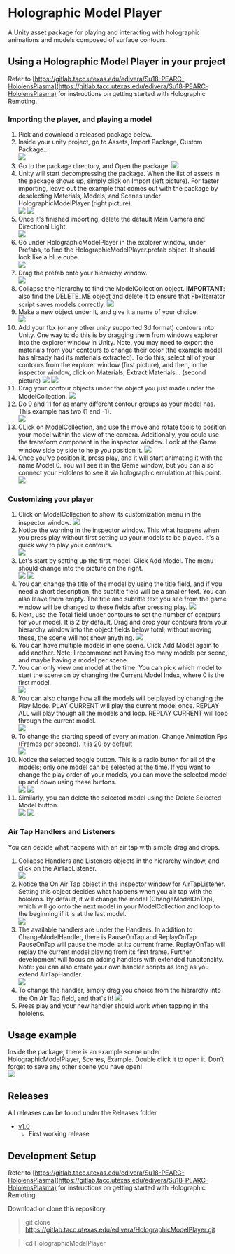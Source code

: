 # Holographic Model Player

A Unity asset package for playing and interacting with holographic animations and models composed of surface contours.

## Using a Holographic Model Player in your project

Refer to [https://gitlab.tacc.utexas.edu/edivera/Su18-PEARC-HololensPlasma](https://gitlab.tacc.utexas.edu/edivera/Su18-PEARC-HololensPlasma) 
for instructions on getting started with Holographic Remoting.

### Importing the player, and playing a model

1. Pick and download a released package below.
2. Inside your unity project, go to Assets, Import Package, Custom Package...                                                                                                
![](Images/Usage/ImportPackage.png)
3. Go to the package directory, and Open the package.
![](Images/Usage/OpenPackage.png)
4. Unity will start decompressing the package. When the list of assets in the package shows up, simply click on Import (left picture). For faster importing, 
leave out the example that comes out with the package by deselecting Materials, Models, and Scenes under HolographicModelPlayer (right picture).                                                                                                         
![](Images/Usage/Importing.png) ![](Images/Usage/FasterImporting.png)
5. Once it's finished importing, delete the default Main Camera and Directional Light.                                                                                   
![](Images/Usage/DeleteDefault.png)
6. Go under HolographicModelPlayer in the explorer window, under Prefabs, to find the HolographicModelPlayer.prefab object. It should look like a blue cube.                                                                                                        
![](Images/Usage/FindHMP.png)
7. Drag the prefab onto your hierarchy window.                                                                                                                         
![](Images/Usage/DraggingPrefab.png)
8. Collapse the hierarchy to find the ModelCollection object. **IMPORTANT**: also find the DELETE_ME object and delete it to ensure that FbxIterrator script 
saves models correctly.
![](Images/Usage/ModelColleciton.png)
9. Make a new object under it, and give it a name of your choice.                                                                                                      
![](Images/Usage/ParentObject.png)
10. Add your fbx (or any other unity supported 3d format) contours into Unity. One way to do this is by dragging them from windows explorer into the explorer window 
in Unity. Note, you may need to export the materials from your contours to change their color (the example model has already had its materials extracted). To do this, 
select all of your contours from the explorer window (first picture), and then, in the inspector window, click on Materials, Extract Materials... (second picture)
![](Images/Usage/SelectContours.png)
![](Images/Usage/ExtractMaterials.png)
11. Drag your contour objects under the object you just made under the ModelCollection.
![](Images/Usage/DraggedContours.png)
12. Do 9 and 11 for as many different contour groups as your model has. This example has two (1 and -1).                                                                 
![](Images/Usage/TwoContourGroups.png)
13. CLick on ModelCollection, and use the move and rotate tools to position your model within the view of the camera. Additionally, you could use the transform
 component in the inspector window. Look at the Game window side by side to help you position it.
![](Images/Usage/TransformingModel.png)
14. Once you've position it, press play, and it will start animating it with the name Model 0. You will see it in the Game window, but you can also connect your
 Hololens to see it via holographic emulation at this point.
![](Images/Usage/PressPlay.png)

### Customizing your player

1. Click on ModelCollection to show its customization menu in the inspector window.
![](Images/Usage/OpenCustomMenu.png)
2. Notice the warning in the inspector window. This what happens when you press play without first setting up your models to be played. It's a quick way to play your contours.                                                                        
![](Images/Usage/Warning.png)
3. Let's start by setting up the first model. Click Add Model. The menu should change into the picture on the right.                                                          
![](Images/Usage/AddModel.png) ![](Images/Usage/ModelsInProject.png)
4. You can change the title of the model by using the title field, and if you need a short description, the subtitle field will be a smaller text. You can also leave them
 empty. The title and subtitle text you see from the game window will be changed to these fields after pressing play.
![](Images/Usage/TitleAndSub.png)
5. Next, use the Total field under contours to set the number of contours for your model. It is 2 by default. Drag and drop your contours from your hierarchy window into the
 object fields below total; without moving these, the scene will not show anything.
![](Images/Usage/DragDroppingContours.png)
6. You can have multiple models in one scene. Click Add Model again to add another. Note: I recommend not having too many models per scene, and maybe having a model per scene.
7. You can only view one model at the time. You can pick which model to start the scene on by changing the Current Model Index, where 0 is the first model.                                                              
![](Images/Usage/CurrentModelIdx.png)
8. You can also change how all the models will be played by changing the Play Mode. PLAY CURRENT will play the current model once. REPLAY ALL will play though all the models
 and loop. REPLAY CURRENT will loop through the current model.                                                                
![](Images/Usage/PlayMode.png)
9. To change the starting speed of every animation. Change Animation Fps (Frames per second). It is 20 by default                                                              
![](Images/Usage/AnimationFps.png)
10. Notice the selected toggle button. This is a radio button for all of the models; only one model can be selected at the time. If you want to change the play order of
 your models, you can move the selected model up and down using these buttons.                                                               
![](Images/Usage/MoveModel1.png) ![](Images/Usage/MoveModel2.png)
11. Similarly, you can delete the selected model using the Delete Selected Model button.                                                             
![](Images/Usage/DeleteSelected1.png) ![](Images/Usage/DeleteSelected2.png)

### Air Tap Handlers and Listeners

You can decide what happens with an air tap with simple drag and drops.

1. Collapse Handlers and Listeners objects in the hierarchy window, and click on the AirTapListener.                                                                  
![](Images/Usage/HandlersListeners.png)
2. Notice the On Air Tap object in the inspector window for AirTapListener. Setting this object decides what happens when you air tap with the hololens. By default, it will
 change the model (ChangeModelOnTap), which will go onto the next model in your ModelCollection and loop to the beginning if it is at the last model.                                                                   
![](Images/Usage/AirTapListener.png)
3. The available handlers are under the Handlers. In addition to ChangeModelHandler, there is PauseOnTap and ReplayOnTap. PauseOnTap will pause the model at its current
 frame. ReplayOnTap will replay the current model playing from its first frame. Further development will focus on adding handlers with extended funcitonality. Note: you
 can also create your own handler scripts as long as you extend AirTapHandler.                                                                                          
![](Images/Usage/Handlers.png)
4. To change the handler, simply drag you choice from the hierarchy into the On Air Tap field, and that's it!
![](Images/Usage/DraggingHandler.png)
5. Press play and your new handler should work when tapping in the hololens.

## Usage example

Inside the package, there is an example scene under HolographicModelPlayer, Scenes, Example. Double click it to open it. Don't forget to save any other scene you have open!                                                                        
![](Images/Usage/ExampleScene.png)

## Releases

All releases can be found under the Releases folder

* [v1.0](https://gitlab.tacc.utexas.edu/edivera/HolographicModelPlayer/blob/master/Releases/HolographicModelPlayer-v1.0.unitypackage)
    * First working release

## Development Setup

Refer to [https://gitlab.tacc.utexas.edu/edivera/Su18-PEARC-HololensPlasma](https://gitlab.tacc.utexas.edu/edivera/Su18-PEARC-HololensPlasma) 
for instructions on getting started with Holographic Remoting.

Download or clone this repository.
> git clone https://gitlab.tacc.utexas.edu/edivera/HolographicModelPlayer.git

> cd HolographicModelPlayer